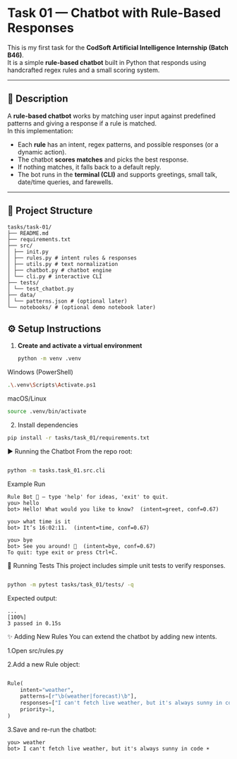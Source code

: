 # Task 01 — Chatbot with Rule-Based Responses

This is my first task for the **CodSoft Artificial Intelligence Internship (Batch B46)**.  
It is a simple **rule-based chatbot** built in Python that responds using handcrafted regex rules and a small scoring system.

---

## 📌 Description
A **rule-based chatbot** works by matching user input against predefined patterns and giving a response if a rule is matched.  
In this implementation:
- Each **rule** has an intent, regex patterns, and possible responses (or a dynamic action).
- The chatbot **scores matches** and picks the best response.
- If nothing matches, it falls back to a default reply.
- The bot runs in the **terminal (CLI)** and supports greetings, small talk, date/time queries, and farewells.

---

## 📂 Project Structure
```
tasks/task-01/
├── README.md
├── requirements.txt
├── src/
│ ├── init.py
│ ├── rules.py # intent rules & responses
│ ├── utils.py # text normalization
│ ├── chatbot.py # chatbot engine
│ └── cli.py # interactive CLI
├── tests/
│ └── test_chatbot.py
├── data/
│ └── patterns.json # (optional later)
└── notebooks/ # (optional demo notebook later)
```


## ⚙️ Setup Instructions

1. **Create and activate a virtual environment**
   ```bash
   python -m venv .venv
   
Windows (PowerShell)

```bash
.\.venv\Scripts\Activate.ps1
```
macOS/Linux
```bash
source .venv/bin/activate
```

2. Install dependencies

```bash
pip install -r tasks/task_01/requirements.txt
```

▶️ Running the Chatbot
From the repo root:

```bash

python -m tasks.task_01.src.cli
```

Example Run
```
Rule Bot 🤖 — type 'help' for ideas, 'exit' to quit.
you> hello
bot> Hello! What would you like to know?  (intent=greet, conf=0.67)

you> what time is it
bot> It’s 16:02:11.  (intent=time, conf=0.67)

you> bye
bot> See you around! 👋  (intent=bye, conf=0.67)
To quit: type exit or press Ctrl+C.
```

🧪 Running Tests
This project includes simple unit tests to verify responses.

```bash

python -m pytest tasks/task_01/tests/ -q
```
Expected output:
```
...                                                                 [100%]
3 passed in 0.15s
```

✨ Adding New Rules
You can extend the chatbot by adding new intents.

1.Open src/rules.py

2.Add a new Rule object:

```python

Rule(
    intent="weather",
    patterns=[r"\b(weather|forecast)\b"],
    responses=["I can't fetch live weather, but it's always sunny in code ☀️"],
    priority=1,
)
```

3.Save and re-run the chatbot:
```
you> weather
bot> I can't fetch live weather, but it's always sunny in code ☀️
```

